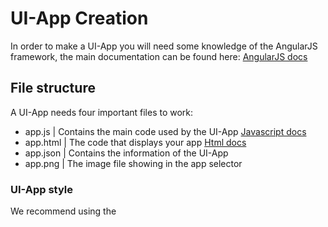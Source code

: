 # UI-App Creation

In order to make a UI-App you will need some knowledge of the AngularJS framework, the main documentation can be found here: [AngularJS docs](https://docs.angularjs.org/guide)

## File structure

A UI-App needs four important files to work:
- app.js | Contains the main code used by the UI-App [Javascript docs](https://developer.mozilla.org/en-US/docs/Web/JavaScript)
- app.html | The code that displays your app [Html docs](https://developer.mozilla.org/fr/docs/Web/HTML)
- app.json | Contains the information of the UI-App
- app.png | The image file showing in the app selector

### UI-App style
We recommend using the <style> tag to style your app, a .css file will work, but you will not be able to see the changes in real-time.

## Example

This example is from DanielW Thanks to him

ui\modules\apps\ExampleApp\app.html
```html
<div style="width: 100%; height: 100%;" class="bngApp">
    <link type="text/css" rel="stylesheet" href="/ui/modules/apps/ExampleApp/app.css" />

    <div id="exampleAppContainer">
        <span>Gear: <span>{{ gearName }}</span></span>

        <div layout="row" layout-align="center center">
            <md-input-container flex>
                <label>Input</label>
                <input ng-model="message" ng-keydown="sendMessage($event)">
            </md-input-container>

            <md-button md-no-ink class="md-warn" ng-disabled="!message" ng-click="sendMessage()">Send</md-button>
        </div>

        <span style="display: block">Messages:</span>

        <!-- Scroll Area -->
        <ul bng-nav-scroll style="margin: 0; padding: 0; overflow-y: auto; width: 100%; height: 100%; background-color: #37373740;">

            <!-- Iterate over the messages and display them -->
            <li ng-repeat="message in messages track by $index" style="display: flex; align-items: center; height: 35px;">
                <span style="padding: 0 0.2em; width: 100%;">{{ message }}</span>
        
                <!-- Button to delete the message, this calls the `deleteMessage` function in `app.js` -->
                <md-button md-no-ink class="md-icon-button md-warn" ng-click="deleteMessage($index)">
                    <md-icon class="material-icons">delete</md-icon>
                </md-button>
            </li>
        </ul>        
    </div>
</div>
```
Here, you can see a ``<span>`` tag displaying the gear of your vehicle, an input used to send a message to the ``sendMessage()`` function in the Javascript and a repeated ``<li>`` tag using <b>ng-repeat</b> on the ``messages`` variable located in the Javascript

ui\modules\apps\ExampleApp\app.js
```js
angular.module('beamng.apps')
.directive('exampleApp', [function() {
    return {
        templateUrl: '/ui/modules/apps/ExampleApp/app.html',
        replace: true,
        restrict: 'EA',
        scope: true,

        controller: ['$scope', function($scope) {
            $scope.gearName = '0'
            $scope.message  = ''
            $scope.messages = []

            // Setup the streams we want. For now, we only want the engine information. You can add more, you'll just have to look around to find the different streams
            let steamList = ['engineInfo']
            StreamsManager.add(steamList)

            $scope.$on('destroy', function() {
                StreamsManager.remove(steamList)
            })

            // Do I even need to put this comment here explaining what this function does?
            // Well, I have done it for a lot of other things when they weren't needed. I'll leave this one be...
            $scope.$on('streamsUpdate', function(event, streams) {
                if (!streams.engineInfo) // Early return... You probably noticed that without this useless comment though
                    return;

                // `lua/vehicle/controller/vehicleController.lua:538` (or use console.log)
                let gear = streams.engineInfo[5]

                // Update the gear name in HTML if needed
                if ($scope.gearName !== gear)
                    $scope.gearName = gear
            })

            $scope.sendMessage = function(event) {
                if (event && event.key !== 'Enter')
                    return

                if ($scope.message == '')
                    return

                // Forward the message to the Lua extension to modify it
                bngApi.engineLua('extensions.exampleMod.modifyMessage("' + $scope.message + '")')
                $scope.message = ''
            }

            $scope.deleteMessage = function(idx) {
                $scope.messages.splice(idx, 1)
            }

            // The `modifyMessage` function will call this hook with the modified data
            $scope.$on('MessageReady', function(_, modifiedMessage) {
                $scope.messages.push(modifiedMessage)
            });
        }]
    }
}])
```
Note the usage of <b>$scope</b>. This is very important because you will need to define your variables and functions within <b>$scope</b> to be able to access it from the <b>Html</b> inside any <b>ng-*</b> tag.
So in this example, after the ``sendMessage()`` function being executed from the <b>Html</b> it will send it to a lua file located in the extensions directory of the mod and execute the ``modifyMessage()`` function inside this lua file.

An example of how the lua side could look like:
```lua
local function modifyMessage(message)
    message = message .. " [Modified!]"
    guihooks.trigger('MessageReady', message)
end
```
^ This is a simplified version of the lua to just show the function

The main focus here is the usage of <b>guihooks.trigger</b> which triggers an AngularJS event defined with ``$scope.$on()``. As you can see at the very bottom of the Javascript file the event is named MessageReady and will be executed by the <b>guihooks.trigger</b> function with the message payload and then will be pushed inside the ``$scope.messages`` variable to be displayed by the li tag using <b>ng-repeat</b> in the <b>Html</b> file

The full lua file is just below

lua\ge\extensions\exampleMod.lua
```lua
local M = {}

--[[
    This is the entry point of our extension, this is what the game loads from our `modScript.lua`.
    In the modScript file, you can load more extensions and put them in the same directory as this file.

    In this file, we will communicate with the following:
      1. Our vehicle extension. That extension tells this extension when to send it data, and we send it. Take a look at `vehicle/extensions/auto/exampleVehicleExtension.lua`
      2. Input. Take a look at `core/input/actions/myActions.json`. When the bounded key is pressed, it will call `onActionKeyDown` (a function we export below)
]]

-- Game Function Hooks
--------------------------------------------
local function onExtensionLoaded()
    log('D', "onExtensionLoaded", "Called")
end

local function onExtensionUnloaded()
    log('D', "onExtensionUnloaded", "Called")
end

-- Custom Functions
--------------------------------------------
local function onActionKeyDown()
    log('D', "onActionKeyDown", "Pressed!")
end

local function onVehicleExtensionLoaded(vehID)
    log('D', "onVehicleExtensionLoaded", "Sending some data to the vehicle")

    local veh = be:getObjectByID(vehID) -- If you don't have the ID, you can also use `be:getPlayerVehicle(0)` to get the current vehicle.
    if not veh then return end -- The usual error checking

    local data = {
        ["name"] = "Daniel W"
    }

    veh:queueLuaCommand("extensions.exampleVehicleExtension.onDataReceived('" .. jsonEncode(data) .. "')")
end

local function modifyMessage(message)
    message = message .. " [Modified!]"
    guihooks.trigger('MessageReady', message)
end

-- Export Interface
--------------------------------------------
M.onExtensionLoaded        = onExtensionLoaded
M.onExtensionUnloaded      = onExtensionUnloaded

M.onActionKeyDown          = onActionKeyDown
M.onVehicleExtensionLoaded = onVehicleExtensionLoaded
M.modifyMessage            = modifyMessage

--[[ Other functions could include:
      - onPreRender(dtReal, dtSim, dtRaw)
      - onUpdate(dtReal, dtSim, dtRaw)
      - onClientPreStartMission(levelPath)
      - onClientPostStartMission(levelPath)

    To find all of these, search the following in `BeamNG.Drive/lua`: `extensions.hook(`
--]]

return M
```

Note that its very important to return the M (module) variable with the needed functions inside!
For example, without the ``M.modifyMessage = modifyMessage`` line, the ``bngApi.engineLua('extensions.exampleMod.modifyMessage("' + $scope.message + '")')`` function will not be able to find the modifyMessage() function


ui\modules\apps\ExampleApp\app.css
```css
#exampleAppContainer {
    width: 100%;
    height: 100%;

    display: flex;
    flex-direction: column;
    align-items: center;
    align-content: center;
}

#exampleAppContainer > * {
    margin: 0;
    padding: 0;
}
```

ui\modules\apps\ExampleApp\app.json
```json
{
  "domElement": "<example-app></example-app>",
  "name": "Example App",
  "types": [
    "ui.apps.categories.debug"
  ],
  "description": "example-app",
  "css": {
    "left": "0px",
    "height": "auto",
    "width": "270px",
    "min-width": "200px",
    "min-height": "90px",
    "top": "0px"
  },
  "author": "Daniel W",
  "version": "0.1",
  "directive": "exampleApp"
}
```
The directive needs to be the same as in the <b>Javascript</b> file




# Javascript functions provided by BeamNG for UI-Apps

```js
bngApi.engineLua("lua_path.function()")
```
Useful to run a lua function with or without arguments

# Lua functions provided by BeamNG for UI-Apps

```lua
guihooks.trigger("EventName", Payload)
```
The payload can be any type but its better to keep it as an Array / Object or a String to not be lost.

<b>IMPORTANT</b> : Sometime it can happen that the event name you use is already used internally by something else and cause problems, so for example if your app is named Nickel, it can be a good practice to name every of your Angular event like NKEventName instead of EventName


